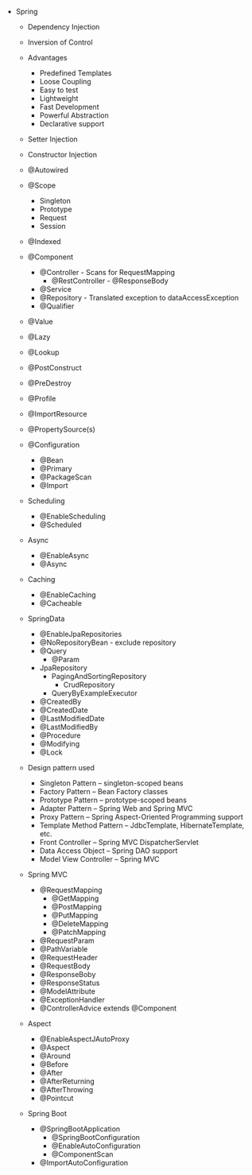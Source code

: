 * Spring
  * Dependency Injection
  * Inversion of Control
  * Advantages
    * Predefined Templates
    * Loose Coupling
    * Easy to test
    * Lightweight
    * Fast Development
    * Powerful Abstraction
    * Declarative support
  * Setter Injection
  * Constructor Injection
  * @Autowired
  * @Scope
    * Singleton
    * Prototype
    * Request
    * Session

  * @Indexed
  * @Component
    * @Controller - Scans for RequestMapping
      * @RestController - @ResponseBody
    * @Service
    * @Repository - Translated exception to dataAccessException
    * @Qualifier
  * @Value
  * @Lazy
  * @Lookup  
  * @PostConstruct
  * @PreDestroy
  * @Profile
  * @ImportResource
  * @PropertySource(s)

  * @Configuration
    * @Bean
    * @Primary
    * @PackageScan
    * @Import
    
  * Scheduling
    * @EnableScheduling
    * @Scheduled
  * Async
    * @EnableAsync
    * @Async
  * Caching
    * @EnableCaching
    * @Cacheable
  * SpringData
    * @EnableJpaRepositories
    * @NoRepositoryBean - exclude repository
    * @Query
      * @Param
    * JpaRepository
      * PagingAndSortingRepository
        * CrudRepository
      * QueryByExampleExecutor
    * @CreatedBy
    * @CreatedDate
    * @LastModifiedDate
    * @LastModifiedBy
    * @Procedure
    * @Modifying
    * @Lock
    
  * Design pattern used
    * Singleton Pattern – singleton-scoped beans
    * Factory Pattern – Bean Factory classes
    * Prototype Pattern – prototype-scoped beans
    * Adapter Pattern – Spring Web and Spring MVC
    * Proxy Pattern – Spring Aspect-Oriented Programming support
    * Template Method Pattern – JdbcTemplate, HibernateTemplate, etc.
    * Front Controller – Spring MVC DispatcherServlet
    * Data Access Object – Spring DAO support
    * Model View Controller – Spring MVC
  * Spring MVC
    * @RequestMapping
      * @GetMapping
      * @PostMapping
      * @PutMapping
      * @DeleteMapping
      * @PatchMapping
    * @RequestParam
    * @PathVariable
    * @RequestHeader
    * @RequestBody
    * @ResponseBoby
    * @ResponseStatus
    * @ModelAttribute
    * @ExceptionHandler
    * @ControllerAdvice extends @Component
  * Aspect
    * @EnableAspectJAutoProxy
    * @Aspect
    * @Around
    * @Before
    * @After
    * @AfterReturning
    * @AfterThrowing
    * @Pointcut


  * Spring Boot
    * @SpringBootApplication
      * @SpringBootConfiguration
      * @EnableAutoConfiguration
      * @ComponentScan
    * @ImportAutoConfiguration


    
    